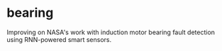 # bearing
Improving on NASA's work with induction motor bearing fault detection using RNN-powered smart sensors.
